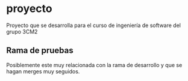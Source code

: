 # proyecto
Proyecto que se desarrolla para el curso de ingeniería de software del grupo 3CM2
## Rama de pruebas
Posiblemente este muy relacionada con la rama de desarrollo y que se hagan merges muy seguidos.
